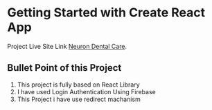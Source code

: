 # Getting Started with Create React App

Project Live Site Link [Neuron Dental Care](https://react-firebase-4279d.web.app/).

## Bullet Point of this Project
1. This project is fully based on React Library
2. I have used Login Authentication Using Firebase
3. This Project i have use redirect machanism

